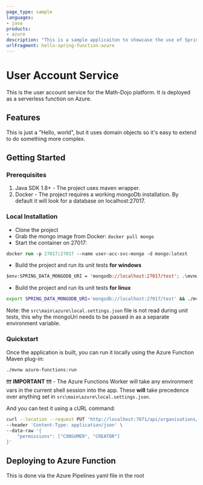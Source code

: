 ```yaml
---
page_type: sample
languages:
- java
products:
- azure
description: "This is a sample applicaiton to showcase the use of Spring Cloud Function on top of Azure Functions."
urlFragment: hello-spring-function-azure
---
```


# User Account Service

This is the user account service for the Math-Dojo platform. It is deployed as a serverless function on Azure.

## Features

This is just a "Hello, world", but it uses domain objects so it's easy to extend to do something more complex.

## Getting Started

### Prerequisites

1. Java SDK 1.8+ - The project uses maven wrapper.
2. Docker - The project requires a working mongoDb installation. By default it will look for a database on localhost:27017.

### Local Installation

- Clone the project
- Grab the mongo image from Docker: `docker pull mongo`
- Start the container on 27017: 
```ps
docker run -p 27017:27017 --name user-acc-svc-mongo -d mongo:latest
```
- Build the project and run its unit tests **for windows**
```ps
$env:SPRING_DATA_MONGODB_URI = 'mongodb://localhost:27017/test'; .\mvnw -ntp clean package
```
- Build the project and run its unit tests **for linux**
```sh
export SPRING_DATA_MONGODB_URI='mongodb://localhost:27017/test' && ./mvnw -ntp clean package
```

Note: the `src\main\azure\local.settings.json` file is not read during unit tests, this why the mongoUri needs to be passed in as a separate environment variable.

### Quickstart

Once the application is built, you can run it locally using the Azure Function Maven plug-in:

```sh
./mvnw azure-functions:run
```

❗❗❗ **IMPORTANT** ❗❗❗ - The Azure Functions Worker will take any environment vars in the current shell session into the app. These **will** take precedence over anything set in `src\main\azure\local.settings.json`.

And you can test it using a cURL command:

```sh
curl --location --request PUT 'http://localhost:7071/api/organisations/unknownOrganisationId/users/knownUserId/permissions' \
--header 'Content-Type: application/json' \
--data-raw '{
    "permissions": ["CONSUMER", "CREATOR"]
}'
```

## Deploying to Azure Function

This is done via the Azure Pipelines yaml file in the root
